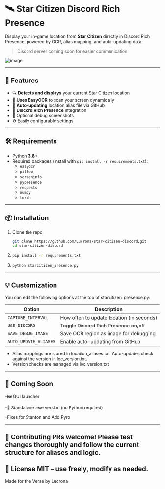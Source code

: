 # 🛰️ Star Citizen Discord Rich Presence

Display your in-game location from **Star Citizen** directly in Discord Rich Presence, powered by OCR, alias mapping, and auto-updating data.

> Discord server coming soon for easier communication

![image](https://i.imgur.com/PZC7QJg.png)

---

## 🚀 Features

- 🔍 **Detects and displays** your current Star Citizen location
- 🧠 **Uses EasyOCR** to scan your screen dynamically
- 🔄 **Auto-updating** location alias file via GitHub
- 🤖 **Discord Rich Presence** integration
- 📸 Optional debug screenshots
- ⚙️ Easily configurable settings

---

## 🛠️ Requirements

- Python **3.8+**
- Required packages (install with `pip install -r requirements.txt`):
  - `easyocr`
  - `pillow`
  - `screeninfo`
  - `pypresence`
  - `requests`
  - `numpy`
  - `torch`

---

## 📦 Installation

1. Clone the repo:
   ```bash
   git clone https://github.com/Lucrona/star-citizen-discord.git
   cd star-citizen-discord
2. ```bash
   pip install -r requirements.txt
4. ```bash
   python starcitizen_presence.py

---

## 💡 Customization
You can edit the following options at the top of starcitizen_presence.py:

| Option                | Description                               |
| --------------------- | ----------------------------------------- |
| `CAPTURE_INTERVAL`    | How often to update location (in seconds) |
| `USE_DISCORD`         | Toggle Discord Rich Presence on/off       |
| `SAVE_DEBUG_IMAGE`    | Save OCR region as image for debugging    |
| `AUTO_UPDATE_ALIASES` | Enable auto-updating from GitHub          |


- Alias mappings are stored in location_aliases.txt. Auto-updates check against the version in loc_version.txt.
- Version checks are managed via loc_version.txt

 ---

## 📘 Coming Soon

-🖼️ GUI launcher

-🧊 Standalone .exe version (no Python required)

-Fixes for Stanton and Add Pyro

---
🤝 Contributing
PRs welcome! Please test changes thoroughly and follow the current structure for aliases and logic.
---
📜 License
MIT – use freely, modify as needed.
---
Made for the Verse by Lucrona
